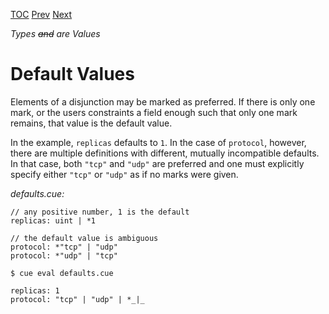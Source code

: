 [TOC](Readme.md) [Prev](disjunctions.md) [Next](sumstruct.md)

_Types ~~and~~ are Values_

# Default Values

Elements of a disjunction may be marked as preferred.
If there is only one mark, or the users constraints a field enough such that
only one mark remains, that value is the default value.

In the example, `replicas` defaults to `1`.
In the case of `protocol`, however, there are multiple definitions with
different, mutually incompatible defaults.
In that case, both `"tcp"` and `"udp"` are preferred and one must explicitly
specify either `"tcp"` or `"udp"` as if no marks were given.

<!-- CUE editor -->
_defaults.cue:_
```
// any positive number, 1 is the default
replicas: uint | *1

// the default value is ambiguous
protocol: *"tcp" | "udp"
protocol: *"udp" | "tcp"
```

<!-- result -->
`$ cue eval defaults.cue`
```
replicas: 1
protocol: "tcp" | "udp" | *_|_
```
